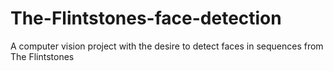 # The-Flintstones-face-detection
A computer vision project with the desire to detect faces in sequences from The Flintstones

